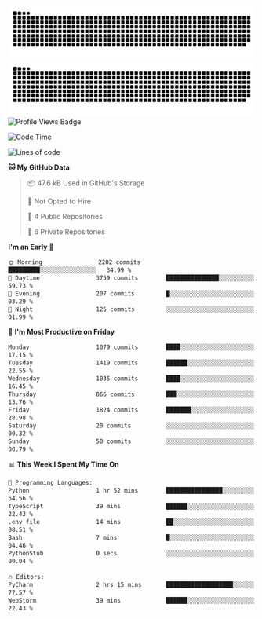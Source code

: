 <img src="https://github.com/nielsbaggerman/nielsbaggerman/blob/output/github-contribution-grid-snake.svg#gh-light-mode-only" alt="GitHub Snake Light">
<img src="https://github.com/nielsbaggerman/nielsbaggerman/blob/output/github-contribution-grid-snake-dark.svg#gh-dark-mode-only" alt="GitHub Snake Dark">
<img src="https://komarev.com/ghpvc/?username=nielsbaggerman&amp;label=Profile+Views" alt="Profile Views Badge" />

<!--START_SECTION:waka-->
![Code Time](http://img.shields.io/badge/Code%20Time-2%2C261%20hrs%2038%20mins-blue)

![Lines of code](https://img.shields.io/badge/From%20Hello%20World%20I%27ve%20Written-8.0%20million%20lines%20of%20code-blue)

**🐱 My GitHub Data** 

> 📦 47.6 kB Used in GitHub's Storage 
 > 
> 🚫 Not Opted to Hire
 > 
> 📜 4 Public Repositories 
 > 
> 🔑 6 Private Repositories 
 > 
**I'm an Early 🐤** 

```text
🌞 Morning                2202 commits        █████████░░░░░░░░░░░░░░░░   34.99 % 
🌆 Daytime                3759 commits        ███████████████░░░░░░░░░░   59.73 % 
🌃 Evening                207 commits         █░░░░░░░░░░░░░░░░░░░░░░░░   03.29 % 
🌙 Night                  125 commits         ░░░░░░░░░░░░░░░░░░░░░░░░░   01.99 % 
```
📅 **I'm Most Productive on Friday** 

```text
Monday                   1079 commits        ████░░░░░░░░░░░░░░░░░░░░░   17.15 % 
Tuesday                  1419 commits        ██████░░░░░░░░░░░░░░░░░░░   22.55 % 
Wednesday                1035 commits        ████░░░░░░░░░░░░░░░░░░░░░   16.45 % 
Thursday                 866 commits         ███░░░░░░░░░░░░░░░░░░░░░░   13.76 % 
Friday                   1824 commits        ███████░░░░░░░░░░░░░░░░░░   28.98 % 
Saturday                 20 commits          ░░░░░░░░░░░░░░░░░░░░░░░░░   00.32 % 
Sunday                   50 commits          ░░░░░░░░░░░░░░░░░░░░░░░░░   00.79 % 
```


📊 **This Week I Spent My Time On** 

```text
💬 Programming Languages: 
Python                   1 hr 52 mins        ████████████████░░░░░░░░░   64.56 % 
TypeScript               39 mins             ██████░░░░░░░░░░░░░░░░░░░   22.43 % 
.env file                14 mins             ██░░░░░░░░░░░░░░░░░░░░░░░   08.51 % 
Bash                     7 mins              █░░░░░░░░░░░░░░░░░░░░░░░░   04.46 % 
PythonStub               0 secs              ░░░░░░░░░░░░░░░░░░░░░░░░░   00.04 % 

🔥 Editors: 
PyCharm                  2 hrs 15 mins       ███████████████████░░░░░░   77.57 % 
WebStorm                 39 mins             ██████░░░░░░░░░░░░░░░░░░░   22.43 % 
```


<!--END_SECTION:waka-->
